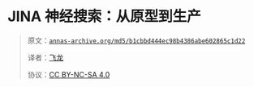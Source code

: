 # JINA 神经搜索：从原型到生产

> 原文：[`annas-archive.org/md5/b1cbbd444ec98b4386abe602865c1d22`](https://annas-archive.org/md5/b1cbbd444ec98b4386abe602865c1d22)
> 
> 译者：[飞龙](https://github.com/wizardforcel)
> 
> 协议：[CC BY-NC-SA 4.0](http://creativecommons.org/licenses/by-nc-sa/4.0/)
